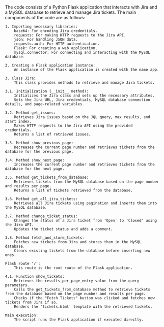 The code consists of a Python Flask application that interacts with Jira and a MySQL database to retrieve and manage Jira tickets. The main components of the code are as follows:

    1. Importing necessary libraries:
        base64: For encoding Jira credentials.
        requests: For making HTTP requests to the Jira API.
        json: For handling JSON data.
        requests.auth: For HTTP authentication.
        Flask: For creating a web application.
        mysql.connector: For connecting and interacting with the MySQL database.

    2. Creating a Flask application instance:
        An instance of the Flask application is created with the name app.

    3. Class Jira:
        This class provides methods to retrieve and manage Jira tickets.

    3.1. Initialization (__init__ method):
        Initializes the Jira class and sets up the necessary attributes.
        Sets the Jira URL, Jira credentials, MySQL database connection details, and page-related variables.

    3.2. Method get_issues:
        Retrieves Jira issues based on the JQL query, max results, and start index.
        Makes HTTP requests to the Jira API using the provided credentials.
        Returns a list of retrieved issues.

    3.3. Method show_previous_page:
        Decreases the current page number and retrieves tickets from the database for the previous page.

    3.4. Method show_next_page:
        Increases the current page number and retrieves tickets from the database for the next page.

    3.5. Method get_tickets_from_database:
        Retrieves tickets from the MySQL database based on the page number and results per page.
        Returns a list of tickets retrieved from the database.

    3.6. Method get_all_jira_tickets:
        Retrieves all Jira tickets using pagination and inserts them into the MySQL database.

    3.7. Method change_ticket_status:
        Changes the status of a Jira ticket from 'Open' to 'Closed' using the Jira API.
        Updates the ticket status and adds a comment.

    3.8. Method fetch_and_store_tickets:
        Fetches new tickets from Jira and stores them in the MySQL database.
        Clears existing tickets from the database before inserting new ones.

    Flask route '/':
        This route is the root route of the Flask application.

    4.1. Function show_tickets:
        Retrieves the results_per_page_entry value from the query parameters.
        Calls the get_tickets_from_database method to retrieve tickets from the database based on the page number and results per page.
        Checks if the "Fetch Tickets" button was clicked and fetches new tickets from Jira if so.
        Renders the 'tickets.html' template with the retrieved tickets.

    Main execution:
        The script runs the Flask application if executed directly.

